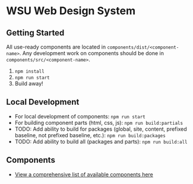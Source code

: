# WSU Web Design System

## Getting Started
All use-ready components are located in `components/dist/<component-name>`. Any development work on components should be done in `components/src/<component-name>`. 

1. `npm install`
2. `npm run start`
3. Build away!

## Local Development
- For local development of components: `npm run start`
- For building component parts (html, css, js): `npm run build:partials`
- TODO: Add ability to build for packages (global, site, content, prefixed baseline, not prefixed baseline, etc.): `npm run build:packages`
- TODO: Add ability to build all (packages and parts): `npm run build:all`

## Components
- [View a comprehensive list of available components here](https://washingtonstateuniversity.github.io/wsu-web-design-system/components/)
